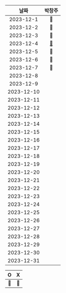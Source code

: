 |    날짜     | 박창주 |
|:---------:|:---:|
| 2023-12-1  |🔵|
| 2023-12-2  |🔵|
| 2023-12-3  |🔵|
| 2023-12-4  |[🔵](https://github.com/ds4pae/PETHfinder)|
| 2023-12-5  |🔵|
| 2023-12-6  |🔵|
| 2023-12-7  |🔵|
| 2023-12-8  ||
| 2023-12-9  ||
| 2023-12-10 ||
| 2023-12-11 ||
| 2023-12-12 ||
| 2023-12-13 ||
| 2023-12-14 ||
| 2023-12-15 ||
| 2023-12-16 ||
| 2023-12-17 ||
| 2023-12-18 ||
| 2023-12-19 ||
| 2023-12-20 ||
| 2023-12-21 ||
| 2023-12-22 ||
| 2023-12-23 ||
| 2023-12-24 ||
| 2023-12-25 ||
| 2023-12-26 ||
| 2023-12-27 ||
| 2023-12-28 ||
| 2023-12-29 ||
| 2023-12-30 ||
| 2023-12-31 ||


|     O      | X |
|:-----------:|:----:|
|    🔵    |  🔴  |

